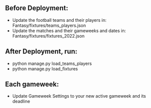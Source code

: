 ## Before Deployment:
- Update the football teams and their players in: Fantasy/fixtures/teams_players.json
- Update the matches and their gameweeks and dates in: Fantasy/fixtures/fixtures_2022.json

## After Deployment, run:
- python manage.py load_teams_players
- python manage.py load_fixtures

## Each gameweek:
- Update Gameweek Settings to your new active gameweek and its deadline
